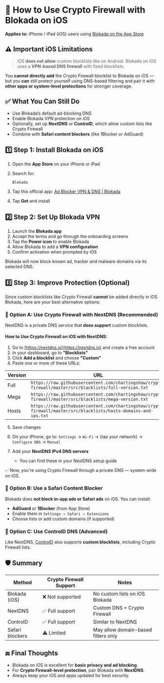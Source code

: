 # 📱 How to Use Crypto Firewall with Blokada on iOS

**Applies to:** iPhone / iPad (iOS) users using [Blokada on the App Store](https://apps.apple.com/us/app/ad-blocker-vpn-dns-blokada/id1508341781)

## ⚠️ Important iOS Limitations

> iOS **does not allow** custom blocklists like on Android.
> Blokada on iOS uses a **VPN-based DNS firewall** with fixed blocklists.

You **cannot directly add** the Crypto Firewall blocklist to Blokada on iOS — but you **can** still protect yourself using DNS-based filtering and pair it with **other apps or system-level protections** for stronger coverage.

## ✅ What You Can Still Do

* Use Blokada’s default ad-blocking DNS
* Enable Blokada VPN protection on iOS
* Optionally, set up **NextDNS** or **ControlD**, which allow custom lists like Crypto Firewall
* Combine with **Safari content blockers** (like 1Blocker or AdGuard)

## 1️⃣ Step 1: Install Blokada on iOS

1. Open the **App Store** on your iPhone or iPad
2. Search for:

   ```
   Blokada
   ```
3. Tap this official app:
   [Ad Blocker VPN & DNS | Blokada](https://apps.apple.com/us/app/ad-blocker-vpn-dns-blokada/id1508341781)
4. Tap **Get** and install

## 2️⃣ Step 2: Set Up Blokada VPN

1. Launch the **Blokada app**
2. Accept the terms and go through the onboarding screens
3. Tap the **Power icon** to enable Blokada
4. Allow Blokada to add a **VPN configuration**
5. Confirm activation when prompted by iOS

Blokada will now block known ad, tracker and malware domains via its selected DNS.

## 3️⃣ Step 3: Improve Protection (Optional)

Since custom blocklists like Crypto Firewall **cannot** be added directly in iOS Blokada, here are your best alternative options:

### 🔹 Option A: Use Crypto Firewall with **NextDNS** (Recommended)

NextDNS is a private DNS service that **does support** custom blocklists.

#### How to Use Crypto Firewall on iOS with NextDNS:

1. Go to [https://nextdns.io](https://nextdns.io) and create a free account
2. In your dashboard, go to **"Blocklists"**
3. Click **Add a blocklist** and choose **"Custom"**
4. Paste one or more of these URLs:

| Version | URL                                                                                                              |
| ------- | ---------------------------------------------------------------------------------------------------------------- |
| Full    | `https://raw.githubusercontent.com/chartingshow/crypto-firewall/master/src/blacklists/full-version.txt`          |
| Mega    | `https://raw.githubusercontent.com/chartingshow/crypto-firewall/master/src/blacklists/mega-version.txt`          |
| Hosts   | `https://raw.githubusercontent.com/chartingshow/crypto-firewall/master/src/blacklists/hosts-domains-and-ips.txt` |

5. Save changes
6. On your iPhone, go to:
   `Settings` → `Wi-Fi` → (tap your network) → `Configure DNS` → `Manual`
7. Add your **NextDNS IPv4 DNS servers**

   * You can find these in your NextDNS setup guide

✅ Now, you're using Crypto Firewall through a private DNS — system-wide on iOS.

### 🔹 Option B: Use a Safari Content Blocker

Blokada does **not block in-app ads or Safari ads** on iOS. You can install:

* **AdGuard** or **1Blocker** (from App Store)
* Enable them in `Settings → Safari → Extensions`
* Choose lists or add custom domains (if supported)

### 🔹 Option C: Use ControlD DNS (Advanced)

Like NextDNS, [ControlD](https://controld.com/) also supports **custom blocklists**, including Crypto Firewall lists.

## 🛡️ Summary

| Method          | Crypto Firewall Support | Notes                               |
| --------------- | ----------------------- | ----------------------------------- |
| Blokada (iOS)   | ❌ Not supported         | No custom lists on iOS Blokada      |
| NextDNS         | ✅ Full support          | Custom DNS + Crypto Firewall        |
| ControlD        | ✅ Full support          | Similar to NextDNS                  |
| Safari blockers | ⚠️ Limited              | May allow domain-based filters only |

## 🔚 Final Thoughts

* Blokada on iOS is excellent for **basic privacy and ad blocking**.
* For **Crypto Firewall-level protection**, pair Blokada with **NextDNS**.
* Always keep your iOS and apps updated for best security.
